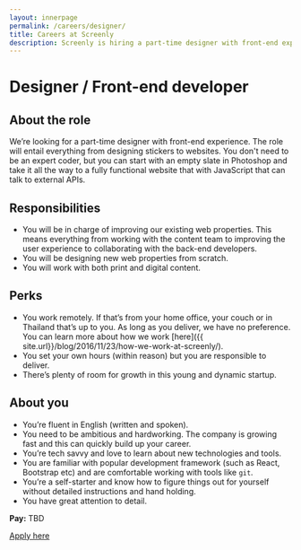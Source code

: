 ```yaml
---
layout: innerpage
permalink: /careers/designer/
title: Careers at Screenly
description: Screenly is hiring a part-time designer with front-end experience.
---
```


# Designer / Front-end developer

## About the role

We’re looking for a part-time designer with front-end experience. The role will entail everything from designing stickers to websites. You don't need to be an expert coder, but you can start with an empty slate in Photoshop and take it all the way to a fully functional website that with JavaScript that can talk to external APIs.

## Responsibilities

* You will be in charge of improving our existing web properties. This means everything from working with the content team to improving the user experience to collaborating with the back-end developers.
* You will be designing new web properties from scratch.
* You will work with both print and digital content.

## Perks

* You work remotely. If that’s from your home office, your couch or in Thailand that’s up to you. As long as you deliver, we have no preference. You can learn more about how we work [here]({{ site.url}}/blog/2016/11/23/how-we-work-at-screenly/).
* You set your own hours (within reason) but you are responsible to deliver.
* There’s plenty of room for growth in this young and dynamic startup.

## About you

* You’re fluent in English (written and spoken).
* You need to be ambitious and hardworking. The company is growing fast and this can quickly build up your career.
* You’re tech savvy and love to learn about new technologies and tools.
* You are familiar with popular development framework (such as React, Bootstrap etc) and are comfortable working with tools like `git`.
* You’re a self-starter and know how to figure things out for yourself without detailed instructions and hand holding.
* You have great attention to detail.

**Pay:** TBD

[Apply here](https://docs.google.com/forms/d/e/1FAIpQLSfHMN3n1sjxhuDre9NBG_mFmocjhm2fbsjEEeFOFhM1VlaHkQ/viewform?usp=sf_link)
